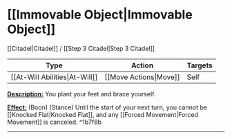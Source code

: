# [[Immovable Object|Immovable Object]]
[[Citadel|Citadel]] / [[Step 3 Citadel|Step 3 Citadel]]

| Type | Action | Targets |
| --- | --- | --- |
| [[At-Will Abilities\|At-Will]] | [[Move Actions\|Move]] | Self |
<u>**Description:**</u> You plant your feet and brace yourself.

<u>**Effect:**</u> (Boon) (Stance) Until the start of your next turn, you cannot be [[Knocked Flat|Knocked Flat]], and any [[Forced Movement|Forced Movement]] is canceled. ^1b7f8b


---